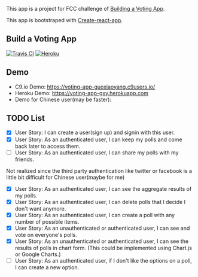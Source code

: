 This app is a project for FCC challenge of [Building a Voting App](https://www.freecodecamp.org/challenges/build-a-voting-app).

This app is bootstraped with [Create-react-app](https://github.com/facebookincubator/create-react-app).

## Build a Voting App
[![Travis CI](https://travis-ci.org/GuoXiaoyang/Voting-App.svg?branch=master)](https://travis-ci.org/GuoXiaoyang/Voting-App) [![Heroku](http://heroku-badge.herokuapp.com/?app=voting-app-gxy&style=flat&svg=1)](https://voting-app-gxy.herokuapp.com/)


## Demo
* C9.io Demo: https://voting-app-guoxiaoyang.c9users.io/
* Heroku Demo: https://voting-app-gxy.herokuapp.com
* Demo for Chinese user(may be faster): 


## TODO List
- [x] User Story: I can create a user(sign up) and signin with this user.
- [x] User Story: As an authenticated user, I can keep my polls and come back later to access them.
- [ ] User Story: As an authenticated user, I can share my polls with my friends.

Not realized since the third party authentication like twitter or facebook is a little bit difficult for Chinese user(maybe for me)


- [x] User Story: As an authenticated user, I can see the aggregate results of my polls.
- [x] User Story: As an authenticated user, I can delete polls that I decide I don't want anymore.
- [x] User Story: As an authenticated user, I can create a poll with any number of possible items.
- [x] User Story: As an unauthenticated or authenticated user, I can see and vote on everyone's polls.
- [x] User Story: As an unauthenticated or authenticated user, I can see the results of polls in chart form. (This could be implemented using Chart.js or Google Charts.)
- [ ] User Story: As an authenticated user, if I don't like the options on a poll, I can create a new option.